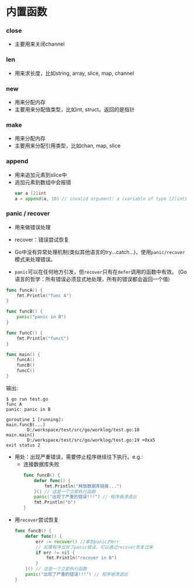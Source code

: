 # 内置函数

### close
- 主要用来关闭channel

### len
- 用来求长度，比如string, array, slice, map, channel

### new
- 用来分配内存
- 主要用来分配值类型，比如int, struct。返回的是指针

### make
- 用来分配内存
- 主要用来分配引用类型，比如chan, map, slice

### append
- 用来追加元素到slice中
- 追加元素到数组中会报错
    ```go
    var a [2]int
    a = append(a, 10) // invalid argument: a (variable of type [2]int) is not a slice
    ```

### panic / recover
- 用来做错误处理
- recover：错误尝试恢复

- Go中没有异常处理机制(类似其他语言的try...catch...)，使用`panic/recover`模式来处理错误。
- `panic`可以在任何地方引发，但`recover`只有在`defer`调用的函数中有效。
(Go语言的哲学：所有错误必须显式地处理，所有的错误都会返回一个值)

```go
func funcA() {
    fmt.Println("func A")
}

func funcB() {
    panic("panic in B")
}

func funcC() {
    fmt.Println("funcC")
}

func main() {
    funcA()
    funcB()
    funcC()
}
```
输出:
```
$ go run test.go
func A
panic: panic in B

goroutine 1 [running]:
main.funcB(...)
        D:/workspace/test/src/go/worklog/test.go:10
main.main()
        D:/workspace/test/src/go/worklog/test.go:19 +0xa5
exit status 2
```
- 用处：出现严重错误，需要停止程序继续往下执行。e.g.:
    - 连接数据库失败
        ```go
        func funcB() {
            defer func() {
                fmt.Println("释放数据库链接...")
            }() // 这是一个立即执行函数
            panic("出现了严重的错误!!!") // 程序崩溃退出
            fmt.Println("b")
        }
        ```
- 用`recover`尝试恢复
    ```go
    func funcB() {
        defer func() {
            err := recover() //拿到panic的err
            // 如果程序出现了panic错误，可以通过recover恢复过来
            if err != nil {
                fmt.Println("recover in B")
            }
        }() // 这是一个立即执行函数
        panic("出现了严重的错误!!!") // 程序崩溃退出
    }
    ```
